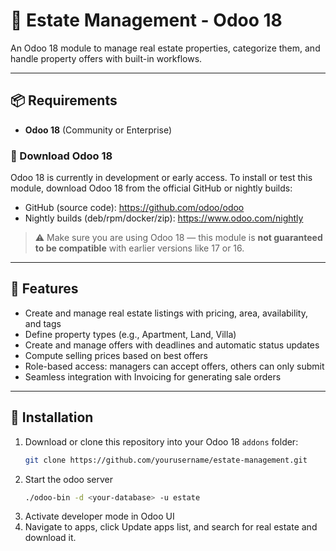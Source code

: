 # 🏡 Estate Management - Odoo 18

An Odoo 18 module to manage real estate properties, categorize them, and handle property offers with built-in workflows.

---

## 📦 Requirements

- **Odoo 18** (Community or Enterprise)

### 🔽 Download Odoo 18

Odoo 18 is currently in development or early access. To install or test this module, download Odoo 18 from the official GitHub or nightly builds:

- GitHub (source code): https://github.com/odoo/odoo
- Nightly builds (deb/rpm/docker/zip): https://www.odoo.com/nightly

> ⚠️ Make sure you are using Odoo 18 — this module is **not guaranteed to be compatible** with earlier versions like 17 or 16.

---

## 🔧 Features

- Create and manage real estate listings with pricing, area, availability, and tags
- Define property types (e.g., Apartment, Land, Villa)
- Create and manage offers with deadlines and automatic status updates
- Compute selling prices based on best offers
- Role-based access: managers can accept offers, others can only submit
- Seamless integration with Invoicing for generating sale orders

---

## 🚀 Installation

1. Download or clone this repository into your Odoo 18 `addons` folder:
   ```bash
   git clone https://github.com/yourusername/estate-management.git

2. Start the odoo server
   ```bash
   ./odoo-bin -d <your-database> -u estate
3. Activate developer mode in Odoo UI
4. Navigate to apps, click Update apps list, and search for real estate and download it.

